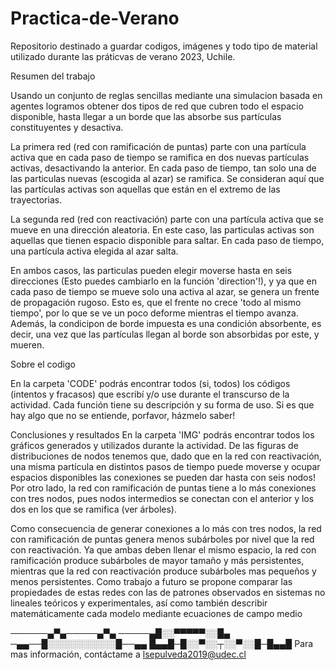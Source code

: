 # Practica-de-Verano

Repositorio destinado a guardar codigos, imágenes y todo tipo de material utilizado durante las práticvas de verano 2023, Uchile. 

Resumen del trabajo 

Usando un conjunto de reglas sencillas mediante una simulacion basada en agentes logramos obtener dos tipos de red que cubren todo el espacio disponible, hasta llegar a un borde que las absorbe sus partículas constituyentes y desactiva. 

La primera red (red con ramificación de puntas) parte con una partícula activa que en cada paso de tiempo se ramifica  en dos nuevas partículas activas, desactivando la anterior. En cada paso de tiempo, tan solo una de las particulas nuevas (escogida al azar) se ramifica. Se consideran aquí que las partículas activas son aquellas que están en el extremo de las trayectorias. 

La segunda red (red con reactivación) parte con una partícula activa que se mueve en una dirección aleatoria. En este caso, las particulas activas son aquellas que tienen espacio disponible para saltar. En cada paso de tiempo, una partícula activa elegida al azar salta. 

En ambos casos, las particulas pueden elegir moverse hasta en seis direcciones (Esto puedes cambiarlo en la función 'direction'!), y ya que en cada paso de tiempo se mueve solo una activa al azar, se genera un frente de propagación rugoso. Esto es, que el frente no crece 'todo al mismo tiempo', por lo que se ve un poco deforme mientras el tiempo avanza. Además, la condicipon de borde impuesta es una condición absorbente, es decir, una vez que las partículas llegan al borde son absorbidas por este, y mueren. 

Sobre el codigo 

En la carpeta 'CODE' podrás encontrar todos (si, todos) los códigos (intentos y fracasos) que escribí y/o use durante el transcurso de la actividad. Cada función tiene su descripción y su forma de uso. Si es que hay algo que no se entiende, porfavor, házmelo saber! 

Conclusiones y resultados
En la carpeta 'IMG' podrás encontrar todos los gráficos generados y utilizados durante la actividad.  De las figuras de distribuciones de nodos tenemos que, dado que en la red con reactivación, una misma partícula en distintos pasos de tiempo puede moverse y ocupar espacios disponibles las conexiones se pueden dar hasta con seis nodos! Por otro lado, la red con ramificación de puntas tiene a lo más conexiones con tres nodos, pues nodos intermedios se conectan con el anterior y los dos en los que se ramifica (ver árboles). 

Como consecuencia de generar conexiones a lo más con tres nodos, la red con ramificación de puntas genera menos subárboles por nivel que la red con
reactivación. Ya que ambas deben llenar el mismo espacio, la red con ramificación produce subárboles de mayor tamaño y más persistentes, mientras que la red con
reactivación produce subárboles mas pequeños y menos persistentes.
Como trabajo a futuro se propone comparar las propiedades de estas redes con las de patrones observados en sistemas no lineales teóricos y experimentales, así como
también describir matemáticamente cada modelo mediante ecuaciones de campo medio

──────▄▀▄─────▄▀▄
─────▄█░░▀▀▀▀▀░░█▄
─▄▄──█░░░░░░░░░░░█──▄▄
█▄▄█─█░░▀░░┬░░▀░░█─█▄▄█
Para mas información, contáctame a lsepulveda2019@udec.cl
